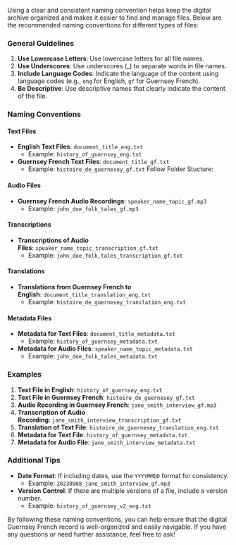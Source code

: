 

Using a clear and consistent naming convention helps keep the digital archive organized and makes it easier to find and manage files. Below are the recommended naming conventions for different types of files:

### General Guidelines

1. **Use Lowercase Letters**: Use lowercase letters for all file names.
2. **Use Underscores**: Use underscores (_) to separate words in file names.
3. **Include Language Codes**: Indicate the language of the content using language codes (e.g., `eng` for English, `gf` for Guernsey French).
4. **Be Descriptive**: Use descriptive names that clearly indicate the content of the file.

### Naming Conventions

#### Text Files

- **English Text Files**: `document_title_eng.txt`
    - Example: `history_of_guernsey_eng.txt`
- **Guernsey French Text Files**: `document_title_gf.txt`
    - Example: `histoire_de_guernesey_gf.txt`
    Follow Folder Stucture:


#### Audio Files

- **Guernsey French Audio Recordings**: `speaker_name_topic_gf.mp3`
    - Example: `john_doe_folk_tales_gf.mp3`

#### Transcriptions

- **Transcriptions of Audio Files**: `speaker_name_topic_transcription_gf.txt`
    - Example: `john_doe_folk_tales_transcription_gf.txt`

#### Translations

- **Translations from Guernsey French to English**: `document_title_translation_eng.txt`
    - Example: `histoire_de_guernesey_translation_eng.txt`

#### Metadata Files

- **Metadata for Text Files**: `document_title_metadata.txt`
    - Example: `history_of_guernsey_metadata.txt`
- **Metadata for Audio Files**: `speaker_name_topic_metadata.txt`
    - Example: `john_doe_folk_tales_metadata.txt`

### Examples

1. **Text File in English**: `history_of_guernsey_eng.txt`
2. **Text File in Guernsey French**: `histoire_de_guernesey_gf.txt`
3. **Audio Recording in Guernsey French**: `jane_smith_interview_gf.mp3`
4. **Transcription of Audio Recording**: `jane_smith_interview_transcription_gf.txt`
5. **Translation of Text File**: `histoire_de_guernesey_translation_eng.txt`
6. **Metadata for Text File**: `history_of_guernsey_metadata.txt`
7. **Metadata for Audio File**: `jane_smith_interview_metadata.txt`

### Additional Tips

- **Date Format**: If including dates, use the `YYYYMMDD` format for consistency.
    - Example: `20230908_jane_smith_interview_gf.mp3`
- **Version Control**: If there are multiple versions of a file, include a version number.
    - Example: `history_of_guernsey_v2_eng.txt`

By following these naming conventions, you can help ensure that the digital Guernsey French record is well-organized and easily navigable. If you have any questions or need further assistance, feel free to ask!